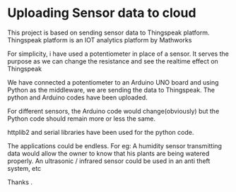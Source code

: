 # Uploading Sensor data to cloud

This project is based on sending sensor data to Thingspeak platform. Thingspeak platform is an IOT analytics platform by Mathworks

For simplicity, i have used a potentiometer in place of a sensor. It serves the purpose as we can change the resistance and see the realtime effect on Thingspeak

We have connected a potentiometer to an Arduino UNO board and using Python as the middleware, we are sending the data to Thingspeak. The python and Arduino codes have been uploaded.

For different sensors, the Arduino code would change(obviously) but the Python code should remain more or less the same.

httplib2 and serial libraries have been used for the python code.

The applications could be endless. For eg: A humidity sensor transmitting data would allow the owner to know that his plants are being watered properly. An ultrasonic / infrared sensor could be used in an anti theft system, etc

Thanks
.
